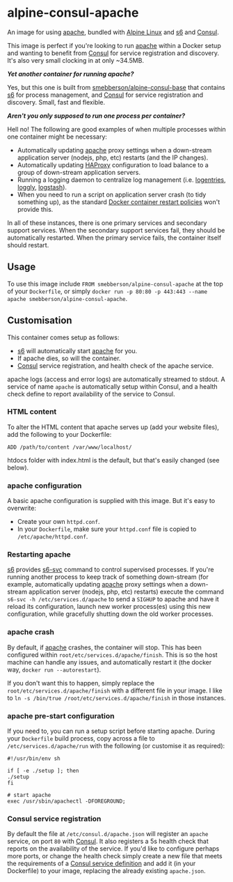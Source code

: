 alpine-consul-apache
===================

An image for using [apache][apache], bundled with [Alpine Linux][alpinelinux] and [s6][s6] and [Consul][consul].

This image is perfect if you're looking to run [apache] within a Docker setup and wanting to benefit from [Consul][consul] for service registration and discovery. It's also very small clocking in at only ~34.5MB.

**_Yet another container for running apache?_**

Yes, but this one is built from [smebberson/alpine-consul-base][alpinebase] that contains [s6][s6] for process management, and [Consul][consul] for service registration and discovery. Small, fast and flexible.

_**Aren't you only supposed to run one process per container?**_

Hell no! The following are good examples of when multiple processes within one container might be necessary:

- Automatically updating [apache][apache] proxy settings when a down-stream application server (nodejs, php, etc) restarts (and the IP changes).
- Automatically updating [HAProxy][haproxy] configuration to load balance to a group of down-stream application servers.
- Running a logging daemon to centralize log management (i.e. [logentries][logentries], [loggly][loggly], [logstash][logstash]).
- When you need to run a script on application server crash (to tidy something up), as the standard [Docker container restart policies][drsp] won't provide this.

In all of these instances, there is one primary services and secondary support services. When the secondary support services fail, they should be automatically restarted. When the primary service fails, the container itself should restart.

Usage
-----

To use this image include `FROM smebberson/alpine-consul-apache` at the top of your `Dockerfile`, or simply `docker run -p 80:80 -p 443:443 --name apache smebberson/alpine-consul-apache`.

Customisation
-------------

This container comes setup as follows:

- [s6][s6] will automatically start [apache][apache] for you.
- If apache dies, so will the container.
- [Consul][consul] service registration, and health check of the apache service.

apache logs (access and error logs) are automatically streamed to stdout. A service of name `apache` is automatically setup within Consul, and a health check define to report availability of the service to Consul.

### HTML content

To alter the HTML content that apache serves up (add your website files), add the following to your Dockerfile:

```
ADD /path/to/content /var/www/localhost/
```

htdocs folder with index.html is the default, but that's easily changed (see below).

### apache configuration

A basic apache configuration is supplied with this image. But it's easy to overwrite:

- Create your own `httpd.conf`.
- In your `Dockerfile`, make sure your `httpd.conf` file is copied to `/etc/apache/httpd.conf`.

### Restarting apache

[s6][s6] provides [s6-svc][s6-svc] command to control supervised processes. If you're running another process to keep track of something down-stream (for example, automatically updating [apache][apache] proxy settings when a down-stream application server (nodejs, php, etc) restarts) execute the command `s6-svc -h /etc/services.d/apache` to send a `SIGHUP` to apache and have it reload its configuration, launch new worker process(es) using this new configuration, while gracefully shutting down the old worker processes.

### apache crash

By default, if [apache][apache] crashes, the container will stop. This has been configured within `root/etc/services.d/apache/finish`. This is so the host machine can handle any issues, and automatically restart it (the docker way, `docker run --autorestart`).

If you don't want this to happen, simply replace the `root/etc/services.d/apache/finish` with a different file in your image. I like to `ln -s /bin/true /root/etc/services.d/apache/finish` in those instances.

### apache pre-start configuration

If you need to, you can run a setup script before starting apache. During your `Dockerfile` build process, copy across a file to `/etc/services.d/apache/run` with the following (or customise it as required):

```
#!/usr/bin/env sh

if [ -e ./setup ]; then
./setup
fi

# start apache
exec /usr/sbin/apachectl -DFOREGROUND;
```

### Consul service registration

By default the file at `/etc/consul.d/apache.json` will register an `apache` service, on port `80` with [Consul][consul]. It also registers a 5s health check that reports on the availability of the service. If you'd like to configure perhaps more ports, or change the health check simply create a new file that meets the requirements of a [Consul service definition][consulservicedef] and add it (in your Dockerfile) to your image, replacing the already existing `apache.json`.

[alpinelinux]: https://www.alpinelinux.org/
[consul]: https://consul.io/
[s6]: http://www.skarnet.org/software/s6/
[s6-svc]: http://skarnet.org/software/s6/s6-svc.html
[s6-built-statically]: https://github.com/smebberson/docker-ubuntu-base/blob/master/s6/s6-build
[logentries]: https://logentries.com/
[loggly]: https://www.loggly.com/
[logstash]: http://logstash.net/
[drsp]: https://docs.docker.com/reference/commandline/cli/#restart-policies
[apache]: https://httpd.apache.org/
[haproxy]: http://www.haproxy.org/
[alpinebase]: https://registry.hub.docker.com/u/smebberson/alpine-base/
[s6]: http://www.skarnet.org/software/s6/
[dockerlogs]: https://docs.docker.com/reference/commandline/cli/#logs
[consulservicedef]: https://www.consul.io/docs/agent/services.html
